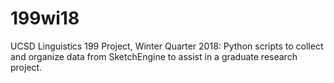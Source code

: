 # 199wi18
UCSD Linguistics 199 Project, Winter Quarter 2018: Python scripts to collect and organize data from SketchEngine to assist in a graduate research project.
